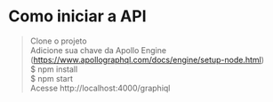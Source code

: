 # Como iniciar a API
 
> Clone o projeto  
 Adicione sua chave da Apollo Engine (https://www.apollographql.com/docs/engine/setup-node.html)  
 $ npm install  
 $ npm start  
 Acesse http://localhost:4000/graphiql
